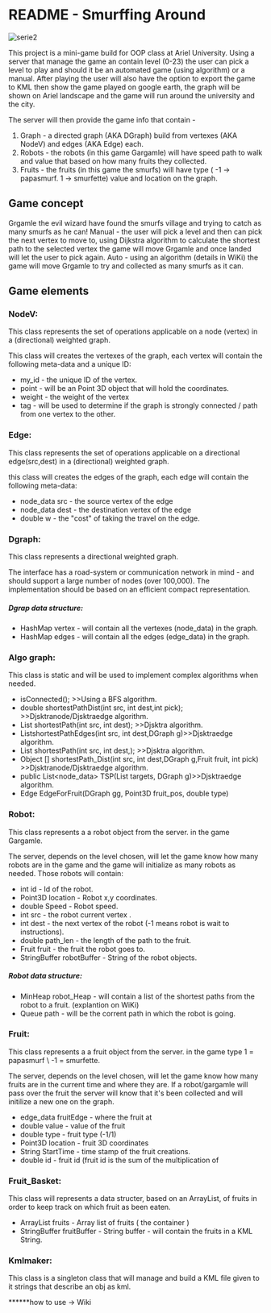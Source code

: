 
# README - Smurffing Around


![serie2](https://user-images.githubusercontent.com/57361655/72688652-0ce4e900-3b12-11ea-8b74-95966ec6b379.jpg)

This project is a mini-game build for OOP class at Ariel University.
Using a server that manage the game an contain level (0-23) the user can pick a level to play and should it be an automated game (using algorithm) or a manual.
After playing the user will also have the option to export the game to KML then show the game played on google earth, the graph will be shown on Ariel landscape and the game will run around the university and the city.


The server will then provide the game info that contain -
1. Graph - a directed graph (AKA DGraph) build from vertexes (AKA NodeV) and edges (AKA Edge) each.  
2. Robots - the robots (in this game Gargamle) will have speed path to walk and value that based on how many fruits they collected.
3. Fruits - the fruits (in this game the smurfs) will have type ( -1 -> papasmurf. 1 -> smurfette) value and location on the graph.


## Game concept
Grgamle the evil wizard have found the smurfs village and trying to catch as many smurfs as he can! 
Manual - the user will pick a level and then can pick the next vertex to move to, using Dijkstra algorithm to calculate the shortest path to the selected vertex the game will move Grgamle and once landed will let the user to pick again.
Auto - using an algorithm (details in WiKi) the game will move Grgamle to try and collected as many smurfs as it can.

## Game elements

### NodeV:
This class represents the set of operations applicable on a 
 node (vertex) in a (directional) weighted graph.
 
This class will creates the vertexes of the graph, each vertex will contain the following meta-data and a unique ID:

* my_id  -  the unique ID of the vertex.
* point  - will be an Point 3D object that will hold the coordinates.
* weight -  the weight of the vertex
* tag  - will be used to determine if  the graph is strongly connected / path from one vertex to the other.

### Edge:
This class represents the set of operations applicable on a 
directional edge(src,dest) in a (directional) weighted graph.

this class will creates the edges of the graph, each edge will contain the following meta-data: 

* node_data src  - the source vertex of the edge
* node_data dest - the destination vertex of the edge
* double w - the "cost" of taking the travel on the edge.


### Dgraph: 
This class represents a directional weighted graph.

The interface has a road-system or communication network in mind - and should support a large number of nodes (over 100,000).
The implementation should be based on an efficient compact representation.

##### Dgrap data structure:
 * HashMap vertex - will contain all the vertexes (node_data) in the graph.
 * HashMap edges - will contain all the edges (edge_data) in the graph.

### Algo graph: 

This class is static and will be used to implement complex algorithms when needed.


 * isConnected(); >>Using a BFS algorithm.
 * double shortestPathDist(int src, int dest,int pick); >>Djsktranode/Djsktraedge algorithm. 
 * List<Node> shortestPath(int src, int dest); >>Djsktra algorithm.
 *  List<Edge>shortestPathEdges(int src, int dest,DGraph g)>>Djsktraedge algorithm.
 * List<Node> shortestPath(int src, int dest,); >>Djsktra algorithm.
 * Object [] shortestPath_Dist(int src, int dest,DGraph g,Fruit fruit, int pick) >>Djsktranode/Djsktraedge algorithm. 
 *  public List<node_data> TSP(List<Integer> targets, DGraph g)>>Djsktraedge algorithm.
 * Edge EdgeForFruit(DGraph gg, Point3D fruit_pos, double type)


### Robot: 
This class represents a a robot object from the server. in the game Gargamle.

The server, depends on the level chosen, will let the game know how many robots are in the game and the game will initialize as many robots as needed.
Those robots will contain:

*   int id -  Id of the robot.
*	Point3D location - Robot x,y coordinates.
*	double 	Speed - Robot speed. 
*	int 	src - the robot current vertex .
*	int 	dest - the next vertex of the robot (-1 means robot is wait to instructions).
*	double path_len - the length of the path to the fruit. 
*	Fruit fruit - the fruit the robot goes to.
*	StringBuffer robotBuffer - String of the robot objects. 

##### Robot data structure:
*	MinHeap robot_Heap - will contain a list of the shortest paths from the robot to a fruit. (explantion on WiKi)
* Queue<Edge> path - will be the corrent path in which the robot is going.

### Fruit:
This class represents a a fruit object from the server. in the game type 1 = papasmurf  \ -1 = smurfette.

The server, depends on the level chosen, will let the game know how many fruits are in the current time and where they are.
If a robot/gargamle will pass over the fruit the server will know that it's been collected and will initilize a new one on the graph.

* edge_data fruitEdge - where the fruit at 
*	double value - value of the fruit
*	double type - fruit type (-1/1)
*	Point3D 	location - fruit 3D coordinates
*	String 	StartTime - time stamp of the fruit creations.
*	double id - fruit id (fruit id is the sum of the multiplication of 

### Fruit_Basket:
This class will represents a data structer, based on an ArrayList, of fruits in order to keep track on which fruit as been eaten.

* ArrayList <Fruit> fruits - Array list of fruits ( the container )  
*	StringBuffer fruitBuffer  - String buffer - will contain the fruits in a KML String. 

### Kmlmaker:
This class is a singleton class that will manage and build a KML file given to it strings that describe an obj as kml.

******how to use -> Wiki


